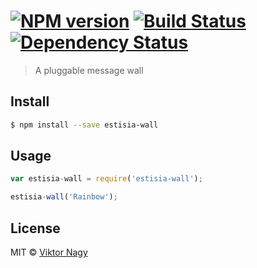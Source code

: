 #  [![NPM version][npm-image]][npm-url] [![Build Status][travis-image]][travis-url] [![Dependency Status][daviddm-url]][daviddm-image]

> A pluggable message wall


## Install

```sh
$ npm install --save estisia-wall
```


## Usage

```js
var estisia-wall = require('estisia-wall');

estisia-wall('Rainbow');
```


## License

MIT © [Viktor Nagy](https://github.com/nagyv/estisia-wall)


[npm-url]: https://npmjs.org/package/estisia-wall
[npm-image]: https://badge.fury.io/js/estisia-wall.svg
[travis-url]: https://travis-ci.org/nagyv/estisia-wall
[travis-image]: https://travis-ci.org/nagyv/estisia-wall.svg?branch=master
[daviddm-url]: https://david-dm.org/nagyv/estisia-wall.svg?theme=shields.io
[daviddm-image]: https://david-dm.org/nagyv/estisia-wall
